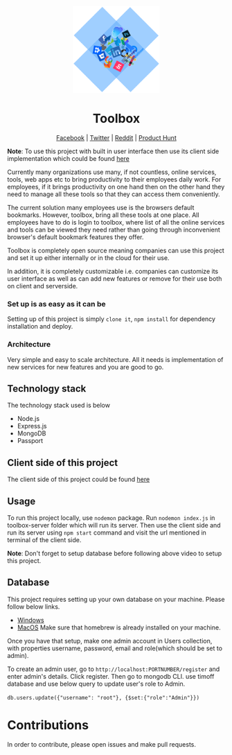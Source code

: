 <p align="center">
  <img src="screenshots/logo.png" />
  <h1 align="center">Toolbox</h1>
</p>

<p align="center">
  <a target="_blank" href='https://www.facebook.com/pg/Toolboxtp-107283820665269/about/'>Facebook</a> |
  <a target="_blank" href='https://twitter.com/ToolboxTp'>Twitter</a> |
  <a target="_blank" href='https://www.reddit.com/user/contactustoolbox'>Reddit</a> |
  <a target="_blank" href='https://www.producthunt.com/posts/toolbox-tp'>Product Hunt</a>
</p>

**Note**: To use this project with built in user interface then use its client side implementation which could be found [here](https://github.com/toolboxtheplatform/toolbox.app)


Currently many organizations use many, if not countless, online services, tools, web apps etc to bring productivity to their employees daily work. For employees, if it brings productivity on one hand then on the other hand they need to manage all these tools so that they can access them conveniently.

The current solution many employees use is the browsers default bookmarks. However, toolbox, bring all these tools at one place. All employees have to do is login to toolbox, where list of all the online services and tools can be viewed they need rather than going through inconvenient browser's default bookmark features they offer.

Toolbox is completely open source meaning companies can use this project and set it up either internally or in the cloud for their use.

In addition, it is completely customizable i.e. companies can customize its user interface as well as can add new features or remove for their use both on client and serverside.

### Set up is as easy as it can be
Setting up of this project is simply `clone it`, `npm install` for dependency installation and deploy.

### Architecture
Very simple and easy to scale architecture. All it needs is implementation of new services for new features and you are good to go.

## Technology stack
The technology stack used is below
* Node.js
* Express.js
* MongoDB
* Passport

## Client side of this project
The client side of this project could be found [here](https://github.com/toolboxtheplatform/toolbox.app)

## Usage
To run this project locally, use `nodemon` package. Run `nodemon index.js` in toolbox-server folder which will run its server. Then use the client side and run its server using `npm start` command and visit the url mentioned in terminal of the client side.

**Note**: Don't forget to setup database before following above video to setup this project.

## Database
This project requires setting up your own database on your machine. Please follow below links.
* [Windows](https://docs.mongodb.com/v3.2/tutorial/install-mongodb-on-windows/)
* [MacOS](https://www.code2bits.com/how-to-install-mongodb-on-macos-using-homebrew/) Make sure that homebrew is already installed on your machine.

Once you have that setup, make one admin account in Users collection, with properties username, password, email and role(which should be set to admin).

To create an admin user, go to `http://localhost:PORTNUMBER/register` and enter admin's details. Click register. Then go to mongodb CLI. use timoff database and use below query to update user's role to Admin.

`db.users.update({"username": "root"}, {$set:{"role":"Admin"}})`

# Contributions
In order to contribute, please open issues and make pull requests.
